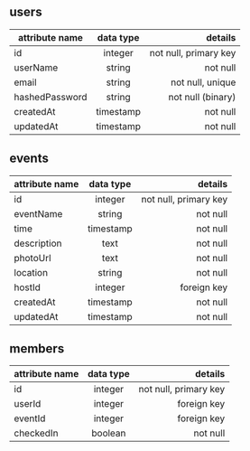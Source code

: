 ## **users**

| attribute name | data type |               details |
| -------------- | :-------: | --------------------: |
| id             |  integer  | not null, primary key |
| userName       |  string   |              not null |
| email          |  string   |      not null, unique |
| hashedPassword |  string   |     not null (binary) |
| createdAt      | timestamp |              not null |
| updatedAt      | timestamp |              not null |

## **events**

| attribute name | data type |               details |
| -------------- | :-------: | --------------------: |
| id             |  integer  | not null, primary key |
| eventName      |  string   |              not null |
| time           | timestamp |              not null |
| description    |   text    |              not null |
| photoUrl       |   text    |              not null |
| location       |  string   |              not null |
| hostId         |  integer  |           foreign key |
| createdAt      | timestamp |              not null |
| updatedAt      | timestamp |              not null |

## **members**

| attribute name | data type |               details |
| -------------- | :-------: | --------------------: |
| id             |  integer  | not null, primary key |
| userId         |  integer  |           foreign key |
| eventId        |  integer  |           foreign key |
| checkedIn      |  boolean  |              not null |